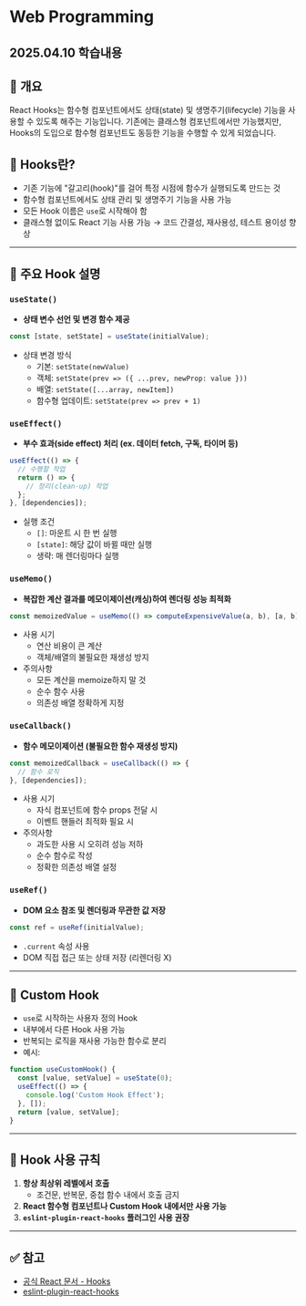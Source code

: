 # Web Programming
## 2025.04.10 학습내용

## 📌 개요
React Hooks는 함수형 컴포넌트에서도 상태(state) 및 생명주기(lifecycle) 기능을 사용할 수 있도록 해주는 기능입니다. 기존에는 클래스형 컴포넌트에서만 가능했지만, Hooks의 도입으로 함수형 컴포넌트도 동등한 기능을 수행할 수 있게 되었습니다.

## 📖 Hooks란?
- 기존 기능에 "갈고리(hook)"를 걸어 특정 시점에 함수가 실행되도록 만드는 것
- 함수형 컴포넌트에서도 상태 관리 및 생명주기 기능을 사용 가능
- 모든 Hook 이름은 `use`로 시작해야 함
- 클래스형 없이도 React 기능 사용 가능 → 코드 간결성, 재사용성, 테스트 용이성 향상

---

## 🔧 주요 Hook 설명

### `useState()`
- **상태 변수 선언 및 변경 함수 제공**
```js
const [state, setState] = useState(initialValue);
```
- 상태 변경 방식
  - 기본: `setState(newValue)`
  - 객체: `setState(prev => ({ ...prev, newProp: value }))`
  - 배열: `setState([...array, newItem])`
  - 함수형 업데이트: `setState(prev => prev + 1)`

### `useEffect()`
- **부수 효과(side effect) 처리 (ex. 데이터 fetch, 구독, 타이머 등)**
```js
useEffect(() => {
  // 수행할 작업
  return () => {
    // 정리(clean-up) 작업
  };
}, [dependencies]);
```
- 실행 조건
  - `[]`: 마운트 시 한 번 실행
  - `[state]`: 해당 값이 바뀔 때만 실행
  - 생략: 매 렌더링마다 실행

### `useMemo()`
- **복잡한 계산 결과를 메모이제이션(캐싱)하여 렌더링 성능 최적화**
```js
const memoizedValue = useMemo(() => computeExpensiveValue(a, b), [a, b]);
```
- 사용 시기
  - 연산 비용이 큰 계산
  - 객체/배열의 불필요한 재생성 방지
- 주의사항
  - 모든 계산을 memoize하지 말 것
  - 순수 함수 사용
  - 의존성 배열 정확하게 지정

### `useCallback()`
- **함수 메모이제이션 (불필요한 함수 재생성 방지)**
```js
const memoizedCallback = useCallback(() => {
  // 함수 로직
}, [dependencies]);
```
- 사용 시기
  - 자식 컴포넌트에 함수 props 전달 시
  - 이벤트 핸들러 최적화 필요 시
- 주의사항
  - 과도한 사용 시 오히려 성능 저하
  - 순수 함수로 작성
  - 정확한 의존성 배열 설정

### `useRef()`
- **DOM 요소 참조 및 렌더링과 무관한 값 저장**
```js
const ref = useRef(initialValue);
```
- `.current` 속성 사용
- DOM 직접 접근 또는 상태 저장 (리렌더링 X)

---

## 🧩 Custom Hook
- `use`로 시작하는 사용자 정의 Hook
- 내부에서 다른 Hook 사용 가능
- 반복되는 로직을 재사용 가능한 함수로 분리
- 예시:
```js
function useCustomHook() {
  const [value, setValue] = useState(0);
  useEffect(() => {
    console.log('Custom Hook Effect');
  }, []);
  return [value, setValue];
}
```

---

## 📎 Hook 사용 규칙
1. **항상 최상위 레벨에서 호출**
   - 조건문, 반복문, 중첩 함수 내에서 호출 금지
2. **React 함수형 컴포넌트나 Custom Hook 내에서만 사용 가능**
3. **`eslint-plugin-react-hooks` 플러그인 사용 권장**

---

## ✅ 참고
- [공식 React 문서 - Hooks](https://reactjs.org/docs/hooks-intro.html)
- [eslint-plugin-react-hooks](https://www.npmjs.com/package/eslint-plugin-react-hooks)

